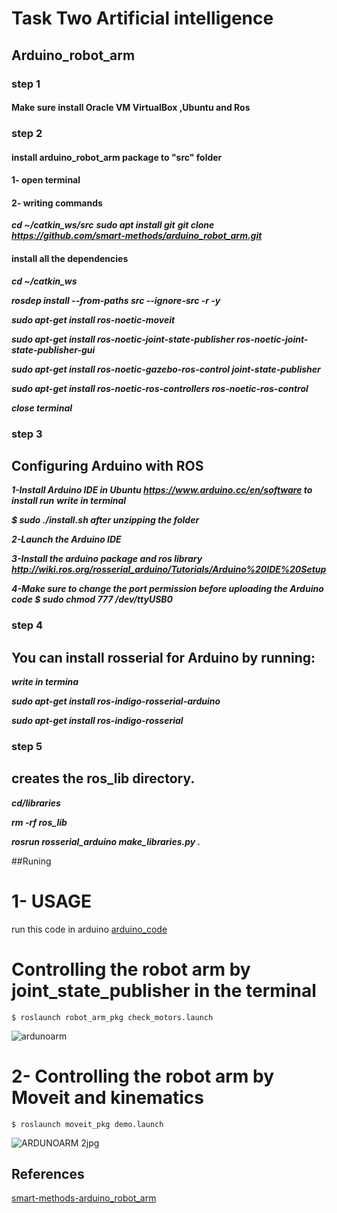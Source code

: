 # Task Two Artificial intelligence
## Arduino_robot_arm
### step 1 
#### Make sure install Oracle VM VirtualBox ,Ubuntu and Ros
### step 2
#### install arduino_robot_arm package to "src" folder
#### 1- open terminal
#### 2- writing commands

***cd ~/catkin_ws/src*** 
***sudo apt install git***
***git clone https://github.com/smart-methods/arduino_robot_arm.git***

#### install all the dependencies

 ***cd ~/catkin_ws***

 ***rosdep install --from-paths src --ignore-src -r -y***

 ***sudo apt-get install ros-noetic-moveit***

 ***sudo apt-get install ros-noetic-joint-state-publisher ros-noetic-joint-state-publisher-gui***

***sudo apt-get install ros-noetic-gazebo-ros-control joint-state-publisher***

***sudo apt-get install ros-noetic-ros-controllers ros-noetic-ros-control***

***close terminal***
### step 3
## Configuring Arduino with ROS
***1-Install Arduino IDE in Ubuntu https://www.arduino.cc/en/software to install run***
***write in terminal***

***$ sudo ./install.sh after unzipping the folder***


***2-Launch the Arduino IDE***

***3-Install the arduino package and ros library http://wiki.ros.org/rosserial_arduino/Tutorials/Arduino%20IDE%20Setup***

***4-Make sure to change the port permission before uploading the Arduino code $ sudo chmod 777 /dev/ttyUSB0***
### step 4
## You can install rosserial for Arduino by running:
***write in termina***

***sudo apt-get install ros-indigo-rosserial-arduino***

***sudo apt-get install ros-indigo-rosserial***

### step 5
## creates the ros_lib directory.

***cd<sketchbook>/libraries***
 
  ***rm -rf ros_lib***
  
  ***rosrun rosserial_arduino make_libraries.py .***
  
  ##Runing
  # 1- USAGE
run this code in arduino [arduino_code](https://github.com/smart-methods/arduino_robot_arm/blob/main/arduino_code/arduino_code.ino)
# Controlling the robot arm by joint_state_publisher in the terminal 


```
$ roslaunch robot_arm_pkg check_motors.launch
```
![ardunoarm](https://user-images.githubusercontent.com/79949101/181657623-d14b96fc-f7ad-47b1-bbb6-803667e4693e.jpg)


# 2- Controlling the robot arm by Moveit and kinematics

```
$ roslaunch moveit_pkg demo.launch
```
![ARDUNOARM 2jpg](https://user-images.githubusercontent.com/79949101/181657673-eed44a84-763f-4e4c-859a-3696d52541a0.jpg)

  ## References
[smart-methods-arduino_robot_arm](https://github.com/smart-methods/arduino_robot_arm)
